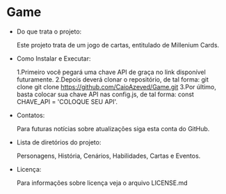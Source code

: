 # Game
- Do que trata o projeto:
  
  Este projeto trata de um jogo de cartas, entitulado de Millenium Cards.
- Como Instalar e Executar:
  
  1.Primeiro você pegará uma chave API de graça no link disponível futuramente.
  2.Depois deverá clonar o repositório, de tal forma: git clone git clone https://github.com/CaioAzeved/Game.git
  3.Por último, basta colocar sua chave API nas config.js, de tal forma: const CHAVE_API = 'COLOQUE SEU API'.
- Contatos:
  
  Para futuras notícias sobre atualizações siga esta conta do GitHub.
- Lista de diretórios do projeto:
  
  Personagens, História, Cenários, Habilidades, Cartas e Eventos.
- Licença:

  Para informações sobre licença veja o arquivo LICENSE.md
